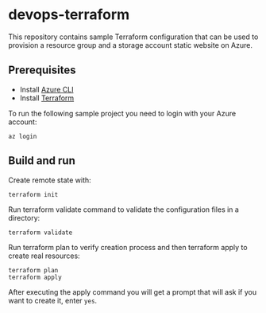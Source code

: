# devops-terraform

This repository contains sample Terraform configuration that can be used to provision a resource group and a storage account static website on Azure.

## Prerequisites

- Install [Azure CLI](https://docs.microsoft.com/en-us/cli/azure/install-azure-cli?view=azure-cli-latest)
- Install [Terraform](https://learn.hashicorp.com/terraform/getting-started/install)


To run the following sample project you need to login with your Azure account:


```az login```

## Build and run

Create remote state with: 

```
terraform init
```

Run terraform validate command  to validate the configuration files in a directory:

```
terraform validate
```

Run terraform plan to verify creation process and then terraform apply to create real resources:

```
terraform plan
terraform apply
```

After executing the apply command you will get a prompt that will ask if you want to create it, enter `yes`. 

